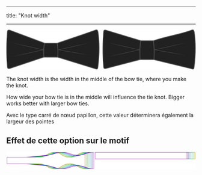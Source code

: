 - - -
title: "Knot width"
- - -

![Knot width](knotwidth.svg)

The knot width is the width in the middle of the bow tie, where you make the knot.

How wide your bow tie is in the middle will influence the tie knot. Bigger works better with larger bow ties.

<Note>

Avec le type carré de nœud papillon, cette valeur déterminera également la largeur des pointes

</Note>

## Effet de cette option sur le motif

![This image shows the effect of this option by superimposing several variants that have a different value for this option](benjamin_knotwidth_sample.svg "Effet de cette option sur le modèle")
